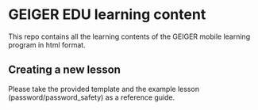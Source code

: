 # GEIGER EDU learning content

This repo contains all the learning contents of the GEIGER mobile learning program in html format.

## Creating a new lesson
Please take the provided template and the example lesson (password/password_safety) as a reference guide.
